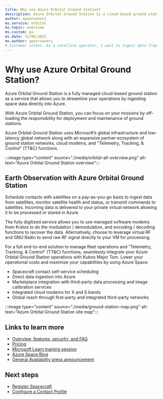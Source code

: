 ```yaml
---
title: Why use Azure Orbital Ground Station?
description: Azure Orbital Ground Station is a cloud-based ground station as a service that allows you to streamline your operations by ingesting space data directly into Azure.
author: apoorvanori
ms.service: orbital
ms.topic: overview
ms.custom: ga
ms.date: 12/06/2022
ms.author: apoorvanori
# Customer intent: As a satellite operator, I want to ingest data from my satellite into Azure.
---
```


# Why use Azure Orbital Ground Station?

Azure Orbital Ground Station is a fully managed cloud-based ground station as a service that allows you to streamline your operations by ingesting space data directly into Azure. 

With Azure Orbital Ground Station, you can focus on your missions by off-loading the responsibility for deployment and maintenance of ground stations. 

Azure Orbital Ground Station uses Microsoft’s global infrastructure and low-latency global network along with an expansive partner ecosystem of ground station networks, cloud modems, and "Telemetry, Tracking, & Control" (TT&C) functions.

:::image type="content" source="./media/orbital-all-overview.png" alt-text="Azure Orbital Ground Station overview":::

## Earth Observation with Azure Orbital Ground Station

Schedule contacts with satellites on a pay-as-you-go basis to ingest data from satellites, monitor satellite health and status, or transmit commands to satellites. Incoming data is delivered to your private virtual network allowing it to be processed or stored in Azure.
   
The fully digitized service allows you to use managed software modems from Kratos to do the modulation / demodulation, and encoding / decoding functions to recover the data. Alternatively, choose to leverage virtual RF and GNU Radio to send raw RF signal directly to your VM for processing.

For a full end-to-end solution to manage fleet operations and "Telemetry, Tracking, & Control" (TT&C) functions, seamlessly integrate your Azure Orbital Ground Station operations with Kubos Major Tom. Lower your operational costs and maximize your capabilities by using Azure Space.

   * Spacecraft contact self-service scheduling
   * Direct data ingestion into Azure
   * Marketplace integration with third-party data processing and image calibration services
   * Integrated cloud modems for X and S bands
   * Global reach through first-party and integrated third-party networks

:::image type="content" source="./media/ground-station-map.png" alt-text="Azure Orbital Ground Station site map":::

## Links to learn more
- [Overview, features, security, and FAQ](https://azure.microsoft.com/products/orbital/#layout-container-uid189e)
- [Pricing](https://azure.microsoft.com/pricing/details/orbital/)
- [Microsoft Learn training session](/training/modules/introduction-to-ground-station/)
- [Azure Space Blog](https://techcommunity.microsoft.com/t5/azure-space-blog/bg-p/AzureSpaceBlog)
- [General Availability press announcement](https://azure.microsoft.com/blog/new-azure-space-products-enable-digital-resiliency-and-empower-the-industry/)

## Next steps

- [Register Spacecraft](register-spacecraft.md)
- [Configure a Contact Profile](contact-profile.md)
